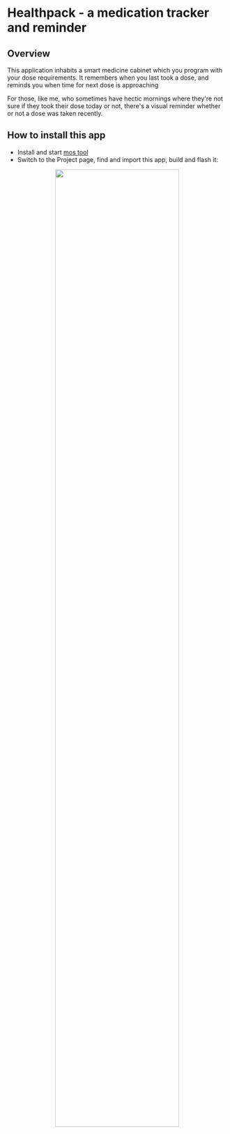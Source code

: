# Healthpack - a medication tracker and reminder

## Overview

This application inhabits a smart medicine cabinet which you program
with your dose requirements.   It remembers when you last took a dose,
and reminds you when time for next dose is approaching

For those, like me, who sometimes have hectic mornings where they're not sure if they took
their dose today or not, there's a visual reminder whether or not a
dose was taken recently.

## How to install this app

- Install and start [mos tool](https://mongoose-os.com/software.html)
- Switch to the Project page, find and import this app, build and flash it:

<p align="center">
  <img src="https://mongoose-os.com/images/app1.gif" width="75%">
</p>
